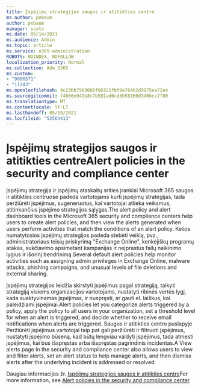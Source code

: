 ```yaml
---
title: Įspėjimų strategijos saugos ir atitikties centre
ms.author: pebaum
author: pebaum
manager: scotv
ms.date: 05/14/2021
ms.audience: Admin
ms.topic: article
ms.service: o365-administration
ROBOTS: NOINDEX, NOFOLLOW
localization_priority: Normal
ms.collection: Adm_O365
ms.custom:
- "9006571"
- "11243"
ms.openlocfilehash: 4c23bb7963086f08321fbf9a764b2d9975ea72a4
ms.sourcegitcommit: f4866e94918c7b591ad0cd3b58169d340bcc7f00
ms.translationtype: MT
ms.contentlocale: lt-LT
ms.lasthandoff: 05/19/2021
ms.locfileid: "52564413"
---
```

# <a name="alert-policies-in-the-security-and-compliance-center"></a><span data-ttu-id="34ad1-102">Įspėjimų strategijos saugos ir atitikties centre</span><span class="sxs-lookup"><span data-stu-id="34ad1-102">Alert policies in the security and compliance center</span></span>

<span data-ttu-id="34ad1-103">Įspėjimų strategija ir įspėjimų ataskaitų srities įrankiai Microsoft 365 saugos ir atitikties centruose padeda vartotojams kurti įspėjimų strategijas, tada peržiūrėti įspėjimus, sugeneruotus, kai vartotojai atlieka veiksmus, atitinkančius įspėjimo strategijos sąlygas.</span><span class="sxs-lookup"><span data-stu-id="34ad1-103">The alert policy and alert dashboard tools in the Microsoft 365 security and compliance centers help users to create alert policies, and then view the alerts generated when users perform activities that match the conditions of an alert policy.</span></span> <span data-ttu-id="34ad1-104">Kelios numatytosios įspėjimų strategijos padeda stebėti veiklą, pvz., administratoriaus teisių priskyrimą "Exchange Online", kenkėjiškų programų atakas, sukčiavimo apsimetant kampanijas ir neįprastus failų naikinimo lygius ir išorinį bendrinimą.</span><span class="sxs-lookup"><span data-stu-id="34ad1-104">Several default alert policies help monitor activities such as assigning admin privileges in Exchange Online, malware attacks, phishing campaigns, and unusual levels of file deletions and external sharing.</span></span>

<span data-ttu-id="34ad1-105">Įspėjimų strategijos leidžia skirstyti įspėjimus pagal strategiją, taikyti strategiją visiems organizacijos vartotojams, nustatyti ribinės vertės lygį, kada suaktyvinamas įspėjimas, ir nuspręsti, ar gauti el. laiškus, kai paleidžiami įspėjimai.</span><span class="sxs-lookup"><span data-stu-id="34ad1-105">Alert policies let you categorize alerts triggered by a policy, apply the policy to all users in your organization, set a threshold level for when an alert is triggered, and decide whether to receive email notifications when alerts are triggered.</span></span> <span data-ttu-id="34ad1-106">Saugos ir atitikties centro puslapyje Peržiūrėti įspėjimus vartotojai taip pat gali peržiūrėti ir filtruoti įspėjimus, nustatyti įspėjimo būseną, kad būtų lengviau valdyti įspėjimus, tada atmesti įspėjimus, kai bus išspręstas arba išspręstas pagrindinis incidentas.</span><span class="sxs-lookup"><span data-stu-id="34ad1-106">A View alerts page in the security and compliance center also allows users to view and filter alerts, set an alert status to help manage alerts, and then dismiss alerts after the underlying incident is addressed or resolved.</span></span>

<span data-ttu-id="34ad1-107">Daugiau informacijos žr. [Įspėjimų strategijos saugos ir atitikties centre](/microsoft-365/compliance/alert-policies)</span><span class="sxs-lookup"><span data-stu-id="34ad1-107">For more information, see [Alert policies in the security and compliance center](/microsoft-365/compliance/alert-policies)</span></span>